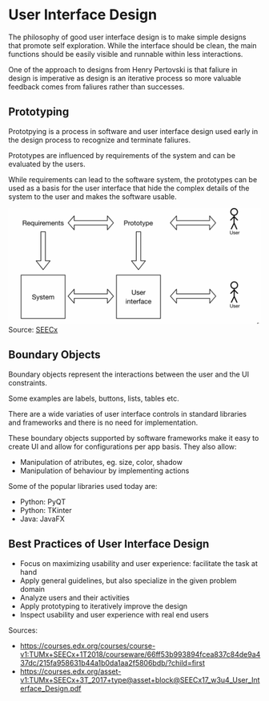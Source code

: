 # User Interface Design

The philosophy of good user interface design is to make simple designs that promote self exploration. While the interface should be clean, the main functions should be easily visible and runnable within less interactions. 

One of the approach to designs from Henry Pertovski is that faliure in design is imperative as design is an iterative process so more valuable feedback comes from faliures rather than successes. 

## Prototyping

Prototpying is a process in software and user interface design used early in the design process to recognize and terminate faliures. 

Prototypes are influenced by requirements of the system and can be evaluated by the users. 

While requirements can lead to the software system, the prototypes can be used as a basis for the user interface that hide the complex details of the system to the user and makes the software usable.

![prototyping](prototyping.png)
Source: [SEECx](https://courses.edx.org/courses/course-v1:TUMx+SEECx+1T2018/courseware/66ff53b993894fcea837c84de9a437dc/215fa958631b44a1b0da1aa2f5806bdb/?child=first)

## Boundary Objects

Boundary objects represent the interactions between the user and the UI constraints. 

Some examples are labels, buttons, lists, tables etc. 

There are a wide variaties of user interface controls in standard libraries and frameworks and there is no need for implementation. 

These boundary objects supported by software frameworks make it easy to create UI and allow for configurations per app basis. They also allow:

* Manipulation of atributes, eg. size, color, shadow
* Manipulation of behaviour by implementing actions

Some of the popular libraries used today are:
* Python: PyQT
* Python: TKinter
* Java: JavaFX

## Best Practices of User Interface Design

* Focus on maximizing usability and user experience: facilitate the task at hand
* Apply general guidelines, but also specialize in the given problem domain
* Analyze users and their activities
* Apply prototyping to iteratively improve the design
* Inspect usability and user experience with real end users

Sources: 
* https://courses.edx.org/courses/course-v1:TUMx+SEECx+1T2018/courseware/66ff53b993894fcea837c84de9a437dc/215fa958631b44a1b0da1aa2f5806bdb/?child=first
* https://courses.edx.org/asset-v1:TUMx+SEECx+3T_2017+type@asset+block@SEECx17_w3u4_User_Interface_Design.pdf